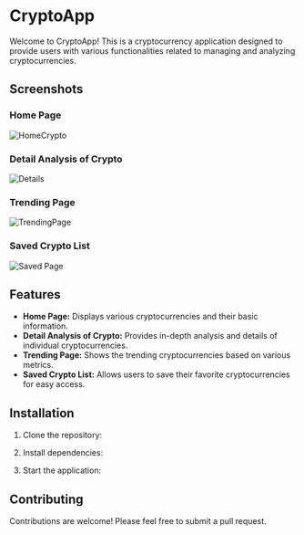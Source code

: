 # CryptoApp

Welcome to CryptoApp! This is a cryptocurrency application designed to provide users with various functionalities related to managing and analyzing cryptocurrencies.

## Screenshots

### Home Page
![HomeCrypto](https://github.com/ashishnangare1967/cryptoapp/assets/114669304/0d97ef36-b081-49e3-a17e-bf6bacc98669)

### Detail Analysis of Crypto
![Details](https://github.com/ashishnangare1967/cryptoapp/assets/114669304/69966f8b-6968-43b1-aa9d-2de9033540e0)

### Trending Page
![TrendingPage](https://github.com/ashishnangare1967/cryptoapp/assets/114669304/f78e198e-a45f-4907-b76d-031ba855fd9f)

### Saved Crypto List
![Saved Page](https://github.com/ashishnangare1967/cryptoapp/assets/114669304/91c8c75d-0823-4bae-8c2c-bd3d975fe708)

## Features

- **Home Page:** Displays various cryptocurrencies and their basic information.
- **Detail Analysis of Crypto:** Provides in-depth analysis and details of individual cryptocurrencies.
- **Trending Page:** Shows the trending cryptocurrencies based on various metrics.
- **Saved Crypto List:** Allows users to save their favorite cryptocurrencies for easy access.

## Installation

1. Clone the repository:


2. Install dependencies:


3. Start the application:


## Contributing

Contributions are welcome! Please feel free to submit a pull request.


